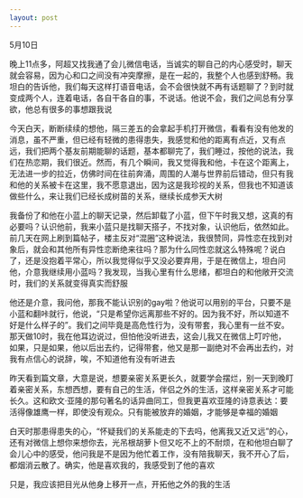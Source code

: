 ```yaml
---
layout: post
---
```

5月10日

晚上11点多，阿超又找我通了会儿微信电话，当诚实的聊自己的内心感受时，聊天就会容易，因为心和口之间没有冲突摩擦，是在一起的，我整个人也感到舒畅。我坦白的告诉他，我们每天这样打语音电话，会不会很快就不再有话题聊了？到时就变成两个人，连着电话，各自干各自的事，不说话。他说不会，我们之间总有分享欲，他总有很多的事想跟我说

今天白天，断断续续的想他，隔三差五的会拿起手机打开微信，看看有没有他发的消息，虽不严重，但已经有轻微的患得患失，我感觉和他的距离有点近，又有点远，我们把两个基友前期能聊的话题，基本都聊完了，我们睡过，按他的说法，我们在热恋期，我们很近。然而，有几个瞬间，我又觉得我和他，卡在这个距离上，无法进一步的拉近，仿佛时间在往前奔涌，周围的人潮与世界前后错动，但只有我和他的关系被卡在这里，我不愿意退出，因为这是我珍视的关系，但我也不知道该做些什么，来让我们已经长成树苗的关系，继续长成参天大树

我备份了和他在小蓝上的聊天记录，然后卸载了小蓝，但下午时我又想，这真的有必要吗？认识他前，我来小蓝只是找聊天搭子，不找对象，认识他后，依然如此。前几天在网上刷到篇帖子，楼主反对“混圈”这种说法，我很赞同，异性恋在找到对象后，就会和其他所有异性恋断绝来往吗？那为什么同性恋就这么特殊呢？说白了，还是没抱着平常心，所以我觉得似乎又没必要弃用，于是在微信上，坦白问他，介意我继续用小蓝吗？我发现，当我心里有什么思绪，都坦白的和他敞开交流时，我们的关系就变得真实而舒服

他还是介意，我问他，那我不能认识别的gay啦？他说可以用别的平台，只要不是小蓝和翻咔就行，他说，“只是希望你远离那些不好的。因为我不好，所以知道不好是什么样子的”。我们之间毕竟是高危性行为，没有带套，我心里有一丝不安。那天做10时，我在他耳边说过，但怕他没听进去，这会儿我又在微信上叮咛他，如果，只是如果，他以后出去约，记得带套，他又是那一副绝对不会再出去约，对我有点信心的说辞，唉，不知道他有没有听进去

昨天看到篇文章，大意是说，想要亲密关系更长久，就要学会摆烂，别一天到晚盯着亲密关系，东想西想，要有自己的生活，伴侣之外的生活，这样亲密关系才可能长久。这和欧文·亚隆的那句著名的话异曲同工，但我更喜欢亚隆的诗意表达：要活得像雄鹰一样，即使没有观众。只有能被放弃的婚姻，才能够是幸福的婚姻

白天时那患得患失的心，“怀疑我们的关系能走的下去吗，他离我又近又远”的心，还有对微信上想你来想你去，光吊根胡萝卜但又吃不上的不耐烦，在和他坦白聊了会儿心中的感受，他问我是不是因为他忙着工作，没有陪我聊天，我不开心了后，都烟消云散了。确实，他是喜欢我的，我感受到了他的喜欢

只是，我应该把目光从他身上移开一点，开拓他之外的我的生活

